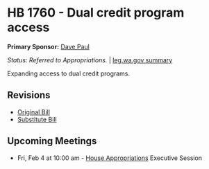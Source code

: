 # HB 1760 - Dual credit program access
**Primary Sponsor:** [Dave Paul](/person/leg/paul_da.md)

*Status: Referred to Appropriations.* | [leg.wa.gov summary](https://app.leg.wa.gov/billsummary?BillNumber=1760&Year=2021)

Expanding access to dual credit programs.

## Revisions
* [Original Bill](1/)
* [Substitute Bill](S/)

## Upcoming Meetings
* Fri, Feb 4 at 10:00 am - [House Appropriations](/house/2021-22/APP/) Executive Session